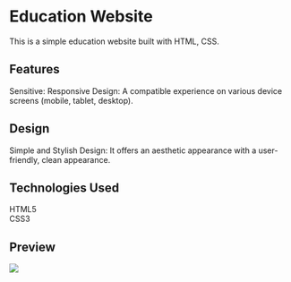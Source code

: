 <h1> Education Website </h1>
This is a simple education website built with HTML, CSS.

<h2>Features</h2>
Sensitive: Responsive Design: A compatible experience on various device screens (mobile, tablet, desktop).

<h2>Design</h2>
Simple and Stylish Design: It offers an aesthetic appearance with a user-friendly, clean appearance.
<h2>Technologies Used</h2>

HTML5
<br>
CSS3

<h2>Preview</h2>

![][def]

[def]: udeming.gif
